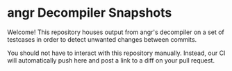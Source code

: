 # angr Decompiler Snapshots

Welcome! This repository houses output from angr's decompiler on a set of testcases in order to detect unwanted changes between commits.

You should not have to interact with this repository manually. Instead, our CI will automatically push here and post a link to a diff on your pull request.
